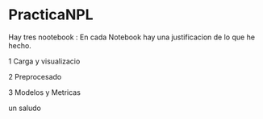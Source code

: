 # PracticaNPL
Hay tres nootebook :
En cada Notebook hay una justificacion de lo que he hecho.

1 Carga y visualizacio  

2 Preprocesado  

3 Modelos y Metricas  

un saludo

